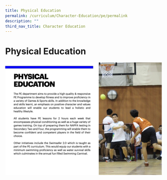 ```yaml
---
title: Physical Education
permalink: /curriculum/Character-Education/pe/permalink
description: ""
third_nav_title: Character Education
---
```

Physical Education
==================

![](/images/Physical%20Education.jpeg)